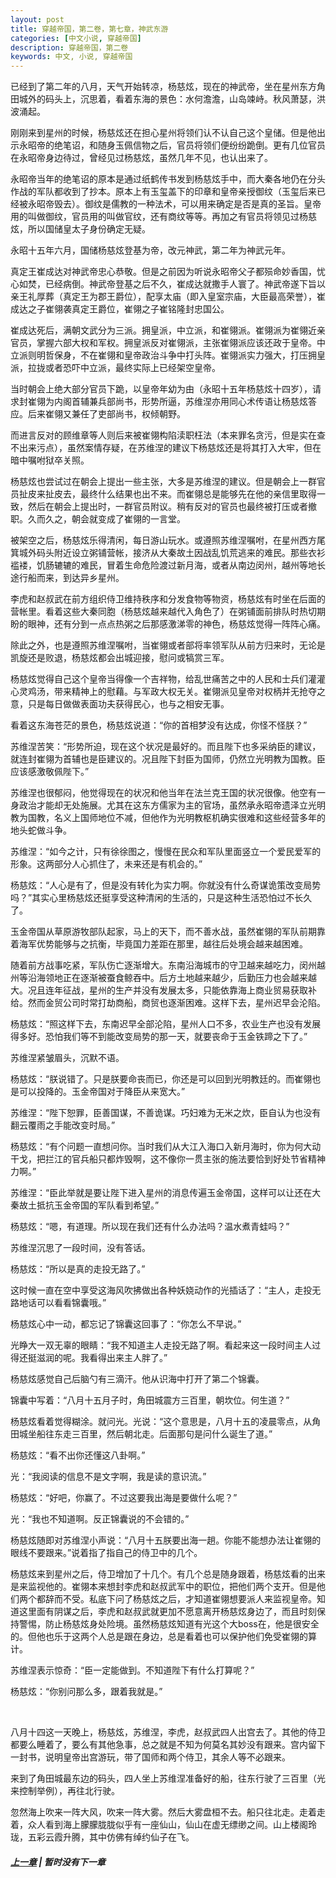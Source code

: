 ```yaml
---
layout: post
title: 穿越帝国，第二卷，第七章，神武东游
categories: [中文小说, 穿越帝国]
description: 穿越帝国，第二卷
keywords: 中文, 小说, 穿越帝国
---
```


已经到了第二年的八月，天气开始转凉，杨慈炫，现在的神武帝，坐在星州东方角田城外的码头上，沉思着，看着东海的景色：水何澹澹，山岛竦峙。秋风萧瑟，洪波涌起。

刚刚来到星州的时候，杨慈炫还在担心星州将领们认不认自己这个皇储。但是他出示永昭帝的绝笔诏，和随身玉佩信物之后，官员将领们便纷纷跪倒。更有几位官员在永昭帝身边待过，曾经见过杨慈炫，虽然几年不见，也认出来了。

永昭帝当年的绝笔诏的原本是通过纸鹤传书发到杨慈炫手中，而大秦各地仍在分头作战的军队都收到了抄本。原本上有玉玺盖下的印章和皇帝亲授御纹（玉玺后来已经被永昭帝毁去）。御纹是儒教的一种法术，可以用来确定是否是真的圣旨。皇帝用的叫做御纹，官员用的叫做官纹，还有商纹等等。再加之有官员将领见过杨慈炫，所以国储皇太子身份确定无疑。

永昭十五年六月，国储杨慈炫登基为帝，改元神武，第二年为神武元年。

真定王崔成达对神武帝忠心恭敬。但是之前因为听说永昭帝父子都殒命妙香国，忧心如焚，已经病倒。神武帝登基之后不久，崔成达就撒手人寰了。神武帝遂下旨以亲王礼厚葬（真定王为郡王爵位），配享太庙（即入皇室宗庙，大臣最高荣誉），崔成达之子崔翎袭真定王爵位，崔翎之子崔铭隆封忠国公。

崔成达死后，满朝文武分为三派。拥皇派，中立派，和崔翎派。崔翎派为崔翎近亲官员，掌握六部大权和军权。拥皇派反对崔翎派，主张崔翎派应该还政于皇帝。中立派则明哲保身，不在崔翎和皇帝政治斗争中打头阵。崔翎派实力强大，打压拥皇派，拉拢或者恐吓中立派，最终实际上已经架空皇帝。

当时朝会上绝大部分官员下跪，以皇帝年幼为由（永昭十五年杨慈炫十四岁），请求封崔翎为内阁首辅兼兵部尚书，形势所逼，苏维涅亦用同心术传语让杨慈炫答应。后来崔翎又兼任了吏部尚书，权倾朝野。

而进言反对的顾维章等人则后来被崔翎构陷渎职枉法（本来罪名贪污，但是实在查不出来污点），虽然案情存疑，在苏维涅的建议下杨慈炫还是将其打入大牢，但在暗中嘱咐狱卒关照。

杨慈炫也尝试过在朝会上提出一些主张，大多是苏维涅的建议。但是朝会上一群官员扯皮来扯皮去，最终什么结果也出不来。而崔翎总是能够先在他的亲信里取得一致，然后在朝会上提出时，一群官员附议。稍有反对的官员也最终被打压或者撤职。久而久之，朝会就变成了崔翎的一言堂。

被架空之后，杨慈炫乐得清闲，每日游山玩水。或遵照苏维涅嘱咐，在星州西方尾箕城外码头附近设立粥铺营帐，接济从大秦故土因战乱饥荒逃来的难民。那些衣衫褴褛，饥肠辘辘的难民，冒着生命危险渡过新月海，或者从南边闵州，越州等地长途行船而来，到达异乡星州。

李虎和赵叔武在前方组织侍卫维持秩序和分发食物等物资，杨慈炫有时坐在后面的营帐里。看着这些大秦同胞（杨慈炫越来越代入角色了）在粥铺面前排队时热切期盼的眼神，还有分到一点点热粥之后那感激涕零的神色，杨慈炫觉得一阵阵心痛。

除此之外，也是遵照苏维涅嘱咐，当崔翎或者部将率领军队从前方归来时，无论是凯旋还是败退，杨慈炫都会出城迎接，慰问或犒赏三军。

杨慈炫觉得自己这个皇帝当得像一个吉祥物，给乱世痛苦之中的人民和士兵们灌灌心灵鸡汤，带来精神上的慰藉。与军政大权无关。崔翎派见皇帝对权柄并无抢夺之意，只是每日做做表面功夫获得民心，也与之相安无事。

看着这东海苍茫的景色，杨慈炫说道：“你的首相梦没有达成，你怪不怪朕？”

苏维涅苦笑：“形势所迫，现在这个状况是最好的。而且陛下也多采纳臣的建议，就连封崔翎为首辅也是臣建议的。况且陛下封臣为国师，仍然立光明教为国教。臣应该感激敬佩陛下。”

苏维涅也很郁闷，他觉得现在的状况和他当年在法兰克王国的状况很像。他空有一身政治才能却无处施展。尤其在这东方儒家为主的官场，虽然承永昭帝遗泽立光明教为国教，名义上国师地位不减，但他作为光明教枢机确实很难和这些经营多年的地头蛇做斗争。

苏维涅：“如今之计，只有徐徐图之，慢慢在民众和军队里面竖立一个爱民爱军的形象。这两部分人心抓住了，未来还是有机会的。”

杨慈炫：“人心是有了，但是没有转化为实力啊。你就没有什么奇谋诡策改变局势吗？”其实心里杨慈炫还挺享受这种清闲的生活的，只是这种生活恐怕过不长久了。

玉金帝国从草原游牧部队起家，马上的天下，而不善水战，虽然崔翎的军队前期靠着海军优势能够与之抗衡，毕竟国力差距在那里，越往后处境会越来越困难。

随着前方战事吃紧，军队伤亡逐渐增大。东南沿海城市的守卫越来越吃力，闵州越州等沿海领地正在逐渐被蚕食鲸吞中。后方土地越来越少，后勤压力也会越来越大。况且连年征战，星州的生产并没有发展太多，只能依靠海上商业贸易获取补给。然而金贸公司时常打劫商船，商贸也逐渐困难。这样下去，星州迟早会沦陷。

杨慈炫：“照这样下去，东南迟早全部沦陷，星州人口不多，农业生产也没有发展得多好。恐怕我们等不到能改变局势的那一天，就要丧命于玉金铁蹄之下了。”

苏维涅紧皱眉头，沉默不语。

杨慈炫：“朕说错了。只是朕要命丧而已，你还是可以回到光明教廷的。而崔翎也是可以投降的。玉金帝国对于降臣从来宽大。”

苏维涅：“陛下恕罪，臣善国谋，不善诡谋。巧妇难为无米之炊，臣自认为也没有翻云覆雨之手能改变时局。”

杨慈炫：“有个问题一直想问你。当时我们从大江入海口入新月海时，你为何大动干戈，把拦江的官兵船只都炸毁啊，这不像你一贯主张的施法要恰到好处节省精神力啊。”

苏维涅：“臣此举就是要让陛下进入星州的消息传遍玉金帝国，这样可以让还在大秦故土抵抗玉金帝国的军队看到希望。”

杨慈炫：“嗯，有道理。所以现在我们还有什么办法吗？温水煮青蛙吗？”

苏维涅沉思了一段时间，没有答话。

杨慈炫：“所以是真的走投无路了。”

这时候一直在空中享受这海风吹拂做出各种妖娆动作的光插话了：“主人，走投无路地话可以看看锦囊哦。”

杨慈炫心中一动，都忘记了锦囊这回事了：“你怎么不早说。”

光睁大一双无辜的眼睛：“我不知道主人走投无路了啊。看起来这一段时间主人过得还挺滋润的呢。我看得出来主人胖了。”

杨慈炫感觉自己后脑勺有三滴汗。他从识海中打开了第二个锦囊。

锦囊中写着：“八月十五月子时，角田城震方三百里，朝坎位。何生道？”

杨慈炫看着觉得糊涂。就问光。光说：“这个意思是，八月十五的凌晨零点，从角田城坐船往东走三百里，然后朝北走。后面那句是问什么诞生了道。”

杨慈炫：“看不出你还懂这八卦啊。”

光：“我阅读的信息不是文字啊，我是读的意识流。”

杨慈炫：“好吧，你赢了。不过这要我出海是要做什么呢？”

光：“我也不知道啊。反正锦囊说的不会错的。”

杨慈炫随即对苏维涅小声说：“八月十五朕要出海一趟。你能不能想办法让崔翎的眼线不要跟来。”说着指了指自己的侍卫中的几个。

杨慈炫来到星州之后，侍卫增加了十几个。有几个总是随身跟着，杨慈炫看的出来是来监视他的。崔翎本来想封李虎和赵叔武军中的职位，把他们两个支开。但是他们两个都辞而不受。私底下问了杨慈炫之后，才知道崔翎想要派人来监视皇帝。知道这里面有阴谋之后，李虎和赵叔武就更加不愿意离开杨慈炫身边了，而且时刻保持警惕，防止杨慈炫身处险境。虽然杨慈炫知道有光这个大boss在，他是很安全的。但他也乐于这两个人总是跟在身边，总是看着也可以保护他们免受崔翎的算计。

苏维涅表示惊奇：“臣一定能做到。不知道陛下有什么打算呢？”

杨慈炫：“你别问那么多，跟着我就是。”

<br>

八月十四这一天晚上，杨慈炫，苏维涅，李虎，赵叔武四人出宫去了。其他的侍卫都要么睡着了，要么有其他急事，总之就是不知为何莫名其妙没有跟来。宫内留下一封书，说明皇帝出宫游玩，带了国师和两个侍卫，其余人等不必跟来。

来到了角田城最东边的码头，四人坐上苏维涅准备好的船，往东行驶了三百里（光来控制举例），再往北行驶。

忽然海上吹来一阵大风，吹来一阵大雾。然后大雾盘桓不去。船只往北走。走着走着，众人看到海上朦朦胧胧似乎有一座仙山，仙山在虚无缥缈之间。山上楼阁玲珑，五彩云霞升腾，其中仿佛有绰约仙子在飞。


##### [上一章](/2020/03/29/TimeTravellerEmpire-2-6/) | 暂时没有下一章